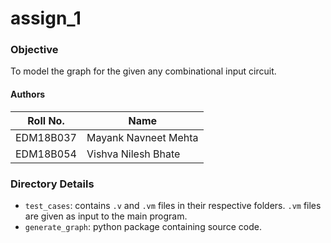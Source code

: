 # assign_1
 
### Objective
 To model the graph for the given any combinational input circuit.
#### Authors
| Roll No. | Name |
| --- | --- |
| EDM18B037 | Mayank Navneet Mehta |
| EDM18B054 | Vishva Nilesh Bhate |

### Directory Details
- `test_cases`: contains `.v` and `.vm` files in their respective folders. `.vm` files are given as input to the main program.
- `generate_graph`: python package containing source code.
